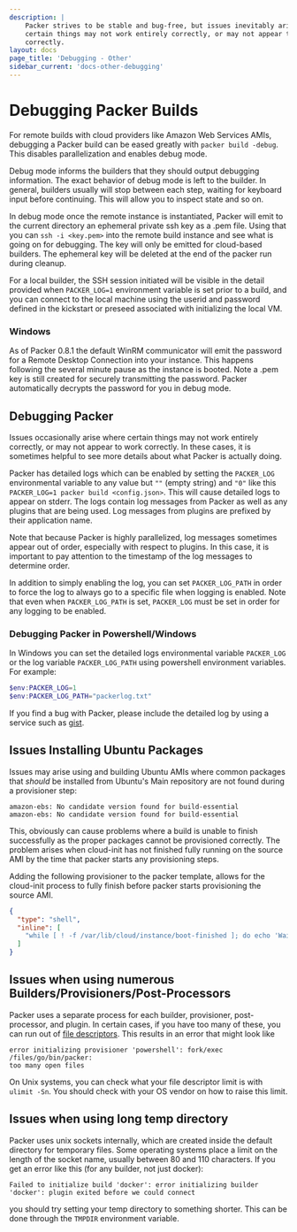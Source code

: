```yaml
---
description: |
    Packer strives to be stable and bug-free, but issues inevitably arise where
    certain things may not work entirely correctly, or may not appear to work
    correctly.
layout: docs
page_title: 'Debugging - Other'
sidebar_current: 'docs-other-debugging'
---
```


# Debugging Packer Builds

For remote builds with cloud providers like Amazon Web Services AMIs, debugging
a Packer build can be eased greatly with `packer build -debug`. This disables
parallelization and enables debug mode.

Debug mode informs the builders that they should output debugging information.
The exact behavior of debug mode is left to the builder. In general, builders
usually will stop between each step, waiting for keyboard input before
continuing. This will allow you to inspect state and so on.

In debug mode once the remote instance is instantiated, Packer will emit to the
current directory an ephemeral private ssh key as a .pem file. Using that you
can `ssh -i <key.pem>` into the remote build instance and see what is going on
for debugging. The key will only be emitted for cloud-based builders. The
ephemeral key will be deleted at the end of the packer run during cleanup.

For a local builder, the SSH session initiated will be visible in the detail
provided when `PACKER_LOG=1` environment variable is set prior to a build,
and you can connect to the local machine using the userid and password defined
in the kickstart or preseed associated with initializing the local VM.

### Windows

As of Packer 0.8.1 the default WinRM communicator will emit the password for a
Remote Desktop Connection into your instance. This happens following the several
minute pause as the instance is booted. Note a .pem key is still created for
securely transmitting the password. Packer automatically decrypts the password
for you in debug mode.

## Debugging Packer

Issues occasionally arise where certain things may not work entirely correctly,
or may not appear to work correctly. In these cases, it is sometimes helpful to
see more details about what Packer is actually doing.

Packer has detailed logs which can be enabled by setting the `PACKER_LOG`
environmental variable to any value but `""` (empty string) and `"0"` like this
`PACKER_LOG=1 packer build <config.json>`. This will cause detailed logs to
appear on stderr. The logs contain log messages from Packer as well as any
plugins that are being used. Log messages from plugins are prefixed by their
application name.

Note that because Packer is highly parallelized, log messages sometimes appear
out of order, especially with respect to plugins. In this case, it is important
to pay attention to the timestamp of the log messages to determine order.

In addition to simply enabling the log, you can set `PACKER_LOG_PATH` in order
to force the log to always go to a specific file when logging is enabled. Note
that even when `PACKER_LOG_PATH` is set, `PACKER_LOG` must be set in order for
any logging to be enabled.

### Debugging Packer in Powershell/Windows

In Windows you can set the detailed logs environmental variable `PACKER_LOG` or
the log variable `PACKER_LOG_PATH` using powershell environment variables. For
example:

``` powershell
$env:PACKER_LOG=1
$env:PACKER_LOG_PATH="packerlog.txt"
```

If you find a bug with Packer, please include the detailed log by using a
service such as [gist](https://gist.github.com).

## Issues Installing Ubuntu Packages

Issues may arise using and building Ubuntu AMIs where common packages that
*should* be installed from Ubuntu's Main repository are not found during a
provisioner step:

    amazon-ebs: No candidate version found for build-essential
    amazon-ebs: No candidate version found for build-essential

This, obviously can cause problems where a build is unable to finish
successfully as the proper packages cannot be provisioned correctly. The problem
arises when cloud-init has not finished fully running on the source AMI by the
time that packer starts any provisioning steps.

Adding the following provisioner to the packer template, allows for the
cloud-init process to fully finish before packer starts provisioning the source
AMI.

``` json
{
  "type": "shell",
  "inline": [
    "while [ ! -f /var/lib/cloud/instance/boot-finished ]; do echo 'Waiting for cloud-init...'; sleep 1; done"
  ]
}
```

## Issues when using numerous Builders/Provisioners/Post-Processors

Packer uses a separate process for each builder, provisioner, post-processor,
and plugin. In certain cases, if you have too many of these, you can run out of
[file descriptors](https://en.wikipedia.org/wiki/File_descriptor). This results
in an error that might look like

``` text
error initializing provisioner 'powershell': fork/exec /files/go/bin/packer:
too many open files
```

On Unix systems, you can check what your file descriptor limit is with `ulimit -Sn`. You should check with your OS vendor on how to raise this limit.

## Issues when using long temp directory

Packer uses unix sockets internally, which are created inside the default
directory for temporary files. Some operating systems place a limit on the
length of the socket name, usually between 80 and 110 characters. If you get an
error like this (for any builder, not just docker):

``` text
Failed to initialize build 'docker': error initializing builder 'docker': plugin exited before we could connect
```

you should try setting your temp directory to something shorter. This can be
done through the `TMPDIR` environment variable.
